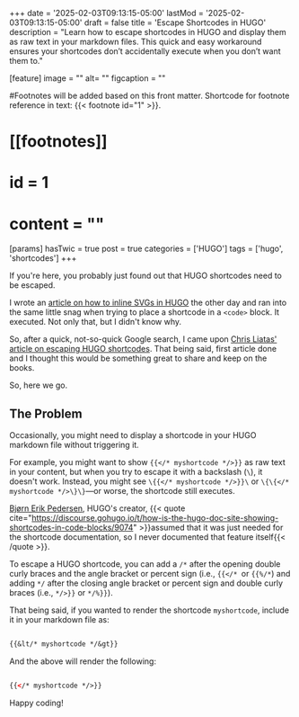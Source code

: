 +++
date = '2025-02-03T09:13:15-05:00'
lastMod = '2025-02-03T09:13:15-05:00'
draft = false
title = 'Escape Shortcodes in HUGO'
description = "Learn how to escape shortcodes in HUGO and display them as raw text in your markdown files. This quick and easy workaround ensures your shortcodes don’t accidentally execute when you don’t want them to."

[feature]
  image = ""
  alt= ""
  figcaption = ""

#Footnotes will be added based on this front matter. Shortcode for footnote reference in text: {{< footnote id="1" >}}.

# [[footnotes]]
#   id = 1
#   content = ""

[params]
  hasTwic = true
  post = true
  categories = ['HUGO']
  tags = ['hugo', 'shortcodes']
+++

If you're here, you probably just found out that HUGO shortcodes need to be escaped. 

I wrote an [article on how to inline SVGs in HUGO](/blog/inline-svg-files-in-hugo) the other day and ran into the same little snag when trying to place a shortcode in a `<code>` block. It executed. Not only that, but I didn't know why. 

So, after a quick, not-so-quick Google search, I came upon [Chris Liatas' article on escaping HUGO shortcodes](https://liatas.com/posts/escaping-hugo-shortcodes/). That being said, first article done and I thought this would be something great to share and keep on the books.

So, here we go.


## The Problem

Occasionally, you might need to display a shortcode in your HUGO markdown file without triggering it. 

For example, you might want to show `{{</* myshortcode */>}}` as raw text in your content, but when you try to escape it with a backslash (`\`), it doesn't work. Instead, you might see ```\{{</* myshortcode */>}}\``` or `\{\{</* myshortcode */>\}\}`—or worse, the shortcode still executes.

[Bjørn Erik Pedersen](https://bep.is/en/), HUGO's creator, {{< quote cite="https://discourse.gohugo.io/t/how-is-the-hugo-doc-site-showing-shortcodes-in-code-blocks/9074" >}}assumed that it was just needed for the shortcode documentation, so I never documented that feature itself{{< /quote >}}.

To escape a HUGO shortcode, you can add a `/*` after the opening double curly braces and the angle bracket or percent sign (i.e., `{{</* `or `{{%/*`) and adding `*/` after the closing angle bracket or percent sign and double curly braces (i.e., `*/>}}` or `*/%}}`). 

That being said, if you wanted to render the shortcode `myshortcode`, include it in your markdown file as:

```md

{{&lt/* myshortcode */&gt}}

```

And the above will render the following:

```html

{{</* myshortcode */>}}

```

Happy coding!